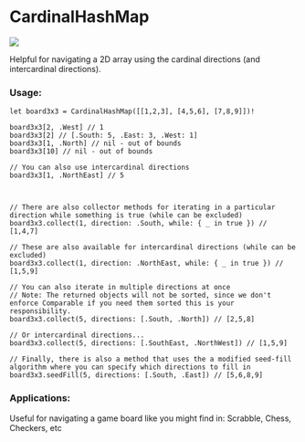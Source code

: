 # CardinalHashMap
![](https://reposs.herokuapp.com/?path=ChrisAU/CardinalHashMap)

Helpful for navigating a 2D array using the cardinal directions (and intercardinal directions).

### Usage:
```
let board3x3 = CardinalHashMap([[1,2,3], [4,5,6], [7,8,9]])!

board3x3[2, .West] // 1
board3x3[2] // [.South: 5, .East: 3, .West: 1]
board3x3[1, .North] // nil - out of bounds
board3x3[10] // nil - out of bounds

// You can also use intercardinal directions
board3x3[1, .NorthEast] // 5



// There are also collector methods for iterating in a particular direction while something is true (while can be excluded)
board3x3.collect(1, direction: .South, while: { _ in true }) // [1,4,7]

// These are also available for intercardinal directions (while can be excluded)
board3x3.collect(1, direction: .NorthEast, while: { _ in true }) // [1,5,9]

// You can also iterate in multiple directions at once
// Note: The returned objects will not be sorted, since we don't enforce Comparable if you need them sorted this is your responsibility.
board3x3.collect(5, directions: [.South, .North]) // [2,5,8]

// Or intercardinal directions...
board3x3.collect(5, directions: [.SouthEast, .NorthWest]) // [1,5,9]

// Finally, there is also a method that uses the a modified seed-fill algorithm where you can specify which directions to fill in
board3x3.seedFill(5, directions: [.South, .East]) // [5,6,8,9]
```

### Applications:
Useful for navigating a game board like you might find in: Scrabble, Chess, Checkers, etc
